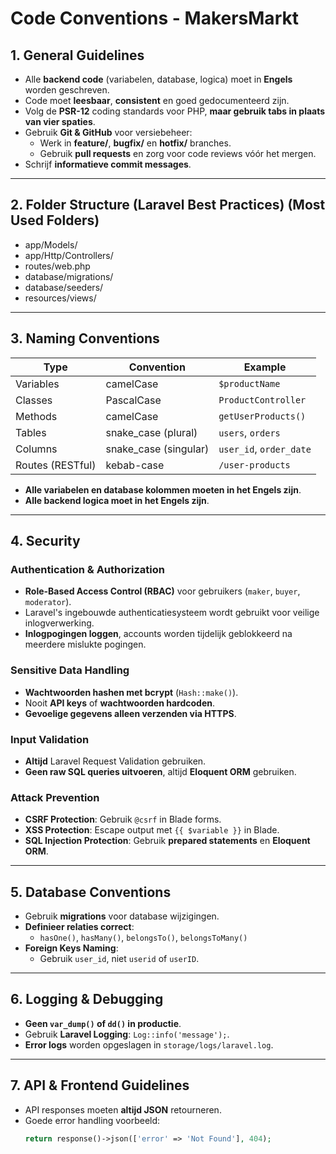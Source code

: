 # **Code Conventions - MakersMarkt**

## **1. General Guidelines**
- Alle **backend code** (variabelen, database, logica) moet in **Engels** worden geschreven.
- Code moet **leesbaar**, **consistent** en goed gedocumenteerd zijn.
- Volg de **PSR-12** coding standards voor PHP, **maar gebruik tabs in plaats van vier spaties**.
- Gebruik **Git & GitHub** voor versiebeheer:
  - Werk in **feature/**, **bugfix/** en **hotfix/** branches.
  - Gebruik **pull requests** en zorg voor code reviews vóór het mergen.
- Schrijf **informatieve commit messages**.

---

## **2. Folder Structure (Laravel Best Practices) (Most Used Folders)**
- app/Models/
- app/Http/Controllers/ 
- routes/web.php
- database/migrations/ 
- database/seeders/
- resources/views/

---

## **3. Naming Conventions**
| Type               | Convention                      | Example                  |
|--------------------|--------------------------------|--------------------------|
| Variables         | camelCase                       | `$productName`           |
| Classes          | PascalCase                      | `ProductController`      |
| Methods          | camelCase                       | `getUserProducts()`      |
| Tables           | snake_case (plural)            | `users`, `orders`        |
| Columns          | snake_case (singular)          | `user_id`, `order_date`  |
| Routes (RESTful) | kebab-case                      | `/user-products`         |

- **Alle variabelen en database kolommen moeten in het Engels zijn**.
- **Alle backend logica moet in het Engels zijn**.

---

## **4. Security**
### **Authentication & Authorization**
- **Role-Based Access Control (RBAC)** voor gebruikers (`maker`, `buyer`, `moderator`).
- Laravel's ingebouwde authenticatiesysteem wordt gebruikt voor veilige inlogverwerking.
- **Inlogpogingen loggen**, accounts worden tijdelijk geblokkeerd na meerdere mislukte pogingen.

### **Sensitive Data Handling**
- **Wachtwoorden hashen met bcrypt** (`Hash::make()`).
- Nooit **API keys** of **wachtwoorden hardcoden**.
- **Gevoelige gegevens alleen verzenden via HTTPS**.

### **Input Validation**
- **Altijd** Laravel Request Validation gebruiken.
- **Geen raw SQL queries uitvoeren**, altijd **Eloquent ORM** gebruiken.

### **Attack Prevention**
- **CSRF Protection**: Gebruik `@csrf` in Blade forms.
- **XSS Protection**: Escape output met `{{ $variable }}` in Blade.
- **SQL Injection Protection**: Gebruik **prepared statements** en **Eloquent ORM**.

---

## **5. Database Conventions**
- Gebruik **migrations** voor database wijzigingen.
- **Definieer relaties correct**:
  - `hasOne()`, `hasMany()`, `belongsTo()`, `belongsToMany()`
- **Foreign Keys Naming**:
  - Gebruik `user_id`, niet `userid` of `userID`.

---

## **6. Logging & Debugging**
- **Geen `var_dump()` of `dd()` in productie**.
- Gebruik **Laravel Logging**: `Log::info('message');`.
- **Error logs** worden opgeslagen in `storage/logs/laravel.log`.

---

## **7. API & Frontend Guidelines**
- API responses moeten **altijd JSON** retourneren.
- Goede error handling voorbeeld:
  ```php
  return response()->json(['error' => 'Not Found'], 404);
